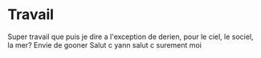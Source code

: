 # Travail
Super travail que puis je dire a l'exception de derien, pour le ciel, le sociel, la mer?
Envie de gooner
Salut c yann
salut c surement moi

